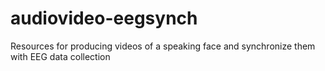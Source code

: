 # audiovideo-eegsynch
Resources for producing  videos of a speaking face and synchronize them with EEG data collection
